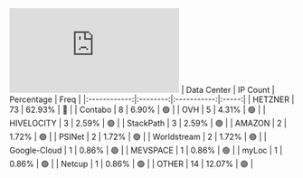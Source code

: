 ![Diagramm](https://github.com/obajay/StateSync-snapshots/blob/main/Projects/Uptick/1/README.md)
| Data Center | IP Count | Percentage | Freq |
|:------------:|:--------:|:-----------:|:-----:|
| HETZNER | 73 | 62.93% | 🔴 |
| Contabo | 8 | 6.90% | 🟢 |
| OVH | 5 | 4.31% | 🟢 |
| HIVELOCITY | 3 | 2.59% | 🟢 |
| StackPath | 3 | 2.59% | 🟢 |
| AMAZON | 2 | 1.72% | 🟢 |
| PSINet | 2 | 1.72% | 🟢 |
| Worldstream | 2 | 1.72% | 🟢 |
| Google-Cloud | 1 | 0.86% | 🟢 |
| MEVSPACE | 1 | 0.86% | 🟢 |
| myLoc | 1 | 0.86% | 🟢 |
| Netcup | 1 | 0.86% | 🟢 |
| OTHER | 14 | 12.07% | 🟢 |